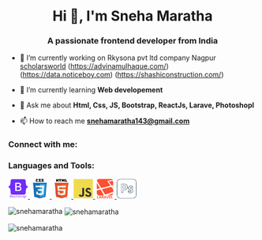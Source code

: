 <h1 align="center">Hi 👋, I'm Sneha Maratha</h1>
<h3 align="center">A passionate frontend developer from India</h3>

- 🔭 I’m currently working on Rkysona pvt ltd company Nagpur [scholarsworld](https://scholarsworld.co.in/)
(https://advinamulhaque.com/)
(https://data.noticeboy.com)
(https://shashiconstruction.com/)
- 🌱 I’m currently learning **Web developement**

- 💬 Ask me about **Html, Css, JS, Bootstrap, ReactJs, Larave, Photoshopl**

- 📫 How to reach me **snehamaratha143@gmail.com**

<h3 align="left">Connect with me:</h3>
<p align="left">
</p>

<h3 align="left">Languages and Tools:</h3>
<p align="left"> <a href="https://getbootstrap.com" target="_blank" rel="noreferrer"> <img src="https://raw.githubusercontent.com/devicons/devicon/master/icons/bootstrap/bootstrap-plain-wordmark.svg" alt="bootstrap" width="40" height="40"/> </a> <a href="https://www.w3schools.com/css/" target="_blank" rel="noreferrer"> <img src="https://raw.githubusercontent.com/devicons/devicon/master/icons/css3/css3-original-wordmark.svg" alt="css3" width="40" height="40"/> </a> <a href="https://www.w3.org/html/" target="_blank" rel="noreferrer"> <img src="https://raw.githubusercontent.com/devicons/devicon/master/icons/html5/html5-original-wordmark.svg" alt="html5" width="40" height="40"/> </a> <a href="https://developer.mozilla.org/en-US/docs/Web/JavaScript" target="_blank" rel="noreferrer"> <img src="https://raw.githubusercontent.com/devicons/devicon/master/icons/javascript/javascript-original.svg" alt="javascript" width="40" height="40"/> </a> <a href="https://laravel.com/" target="_blank" rel="noreferrer"> <img src="https://raw.githubusercontent.com/devicons/devicon/master/icons/laravel/laravel-plain-wordmark.svg" alt="laravel" width="40" height="40"/> </a> <a href="https://www.photoshop.com/en" target="_blank" rel="noreferrer"> <img src="https://raw.githubusercontent.com/devicons/devicon/master/icons/photoshop/photoshop-line.svg" alt="photoshop" width="40" height="40"/> </a> </p>

<p><img align="left" src="https://github-readme-stats.vercel.app/api/top-langs?username=snehamaratha&show_icons=true&locale=en&layout=compact" alt="snehamaratha" /></p>

<p>&nbsp;<img align="center" src="https://github-readme-stats.vercel.app/api?username=snehamaratha&show_icons=true&locale=en" alt="snehamaratha" /></p>

<p><img align="center" src="https://github-readme-streak-stats.herokuapp.com/?user=snehamaratha&" alt="snehamaratha" /></p>
